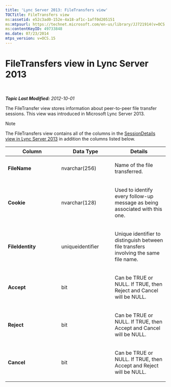```yaml
---
title: 'Lync Server 2013: FileTransfers view'
TOCTitle: FileTransfers view
ms:assetid: e52c3ad0-152e-4a18-af1c-1aff0d205151
ms:mtpsurl: https://technet.microsoft.com/en-us/library/JJ721914(v=OCS.15)
ms:contentKeyID: 49733848
ms.date: 07/23/2014
mtps_version: v=OCS.15
---
```


<div data-xmlns="http://www.w3.org/1999/xhtml">

<div class="topic" data-xmlns="http://www.w3.org/1999/xhtml" data-msxsl="urn:schemas-microsoft-com:xslt" data-cs="http://msdn.microsoft.com/en-us/">

<div data-asp="http://msdn2.microsoft.com/asp">

# FileTransfers view in Lync Server 2013

</div>

<div id="mainSection">

<div id="mainBody">

<span> </span>

_**Topic Last Modified:** 2012-10-01_

The FileTransfer view stores information about peer-to-peer file transfer sessions. This view was introduced in Microsoft Lync Server 2013.

<div>


> [!NOTE]  
> The FileTransfers view contains all of the columns in the <A href="lync-server-2013-sessiondetails-view.md">SessionDetails view in Lync Server 2013</A> in addition the columns listed below.



</div>


<table>
<colgroup>
<col style="width: 33%" />
<col style="width: 33%" />
<col style="width: 33%" />
</colgroup>
<thead>
<tr class="header">
<th>Column</th>
<th>Data Type</th>
<th>Details</th>
</tr>
</thead>
<tbody>
<tr class="odd">
<td><p><strong>FileName</strong></p></td>
<td><p>nvarchar(256)</p></td>
<td><p>Name of the file transferred.</p></td>
</tr>
<tr class="even">
<td><p><strong>Cookie</strong></p></td>
<td><p>nvarchar(128)</p></td>
<td><p>Used to identify every follow-up message as being associated with this one.</p></td>
</tr>
<tr class="odd">
<td><p><strong>FileIdentity</strong></p></td>
<td><p>uniqueidentifier</p></td>
<td><p>Unique identifier to distinguish between file transfers involving the same file name.</p></td>
</tr>
<tr class="even">
<td><p><strong>Accept</strong></p></td>
<td><p>bit</p></td>
<td><p>Can be TRUE or NULL. If TRUE, then Reject and Cancel will be NULL.</p></td>
</tr>
<tr class="odd">
<td><p><strong>Reject</strong></p></td>
<td><p>bit</p></td>
<td><p>Can be TRUE or NULL. If TRUE, then Accept and Cancel will be NULL.</p></td>
</tr>
<tr class="even">
<td><p><strong>Cancel</strong></p></td>
<td><p>bit</p></td>
<td><p>Can be TRUE or NULL. If TRUE, then Accept and Reject will be NULL.</p></td>
</tr>
</tbody>
</table>


</div>

<span> </span>

</div>

</div>

</div>

